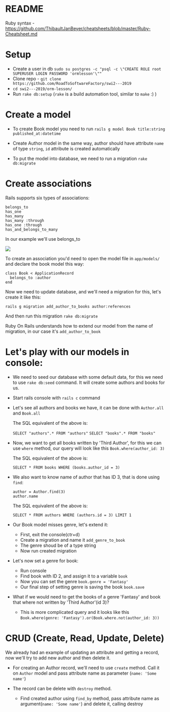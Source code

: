 # README

Ruby syntax - https://github.com/ThibaultJanBeyer/cheatsheets/blob/master/Ruby-Cheatsheet.md

# Setup
- Create a user in db 
```sudo su postgres -c "psql -c \"CREATE ROLE root SUPERUSER LOGIN PASSWORD 'ormlesson'\""```
- Clone repo - ```git clone https://github.com/RoadToSoftwareFactory/swi2---2019```
- ```cd swi2---2019/orm-lesson/```
- Run ```rake db:setup``` (```rake``` is a build automation tool, similar to ```make``` :) )


# Create a model

- To create Book model you need to run ```rails g model Book title:string published_at:datetime```
- Create Author model in the same way, author should have attribute ```name``` of type ```string```, ```id``` attribute is created automatically

- To put the model into database, we need to run a migration ```rake db:migrate```

# Create associations

Rails supports six types of associations:

```
belongs_to
has_one
has_many
has_many :through
has_one :through
has_and_belongs_to_many
```

In our example we'll use belongs_to

![](https://guides.rubyonrails.org/images/belongs_to.png)

To create an association you'd need to open the model file in ```app/models/``` and declare the book model this way:

```
class Book < ApplicationRecord
  belongs_to :author
end
```

Now we need to update database, and we'll need a migration for this, let's create it like this:

```rails g migration add_author_to_books author:references```

And then run this migration ```rake db:migrate```

Ruby On Rails understands how to extend our model from the name of migration, in our case it's ```add_author_to_book```

# Let's play with our models in console:

- We need to seed our database with some default data, for this we need to use ```rake db:seed``` command. It will create some authors and books for us.

- Start rails console with ```rails c``` command

- Let's see all authors and books we have, it can be done with ```Author.all``` and ```Book.all```

  The SQL equivalent of the above is:
  
  ```SELECT "authors".* FROM "authors"```
  ```SELECT "books".* FROM "books"```

- Now, we want to get all books written by 'Third Author', for this we can use ```where``` method, our query will look like this ```Book.where(author_id: 3)```

  The SQL equivalent of the above is:

  ```SELECT * FROM books WHERE (books.author_id = 3)```

- We also want to know name of author that has ID 3, that is done using ```find```: 
  ```
  author = Author.find(3)
  author.name
  ```
  The SQL equivalent of the above is:

  ```SELECT * FROM authors WHERE (authors.id = 3) LIMIT 1```

- Our Book model misses genre, let's extend it:
  - First, exit the console(ctr+d)
  - Create a migration and name it ```add_genre_to_book```
  - The genre shoud be of a type string
  - Now run created migration

- Let's now set a genre for book:
  - Run console
  - Find book with ID 2, and assign it to a variable ```book```
  - Now you can set the genre ```book.genre = 'Fantasy'```
  - Our final step of setting genre is saving the book ```book.save```

- What if we would need to get the books of a genre 'Fantasy' and book that where not written by 'Third Author'(id 3)?
  - This is more complicated query and it looks like this ```Book.where(genre: 'Fantasy').or(Book.where.not(author_id: 3))```

# CRUD (Create, Read, Update, Delete)

We already had an example of updating an attribute and getting a record, now we'll try to add new author and then delete it.

- For creating an Author record, we'll need to use ```create``` method. Call it on `Author` model and pass attribute name as parameter (```name: 'Some name'```)

- The record can be delete with ```destroy``` method.
  - Find created author using ```find_by``` method, pass attribute name as argument(```name: 'Some name'```) and delete it, calling destroy







